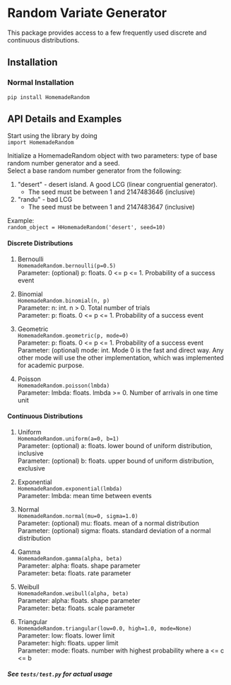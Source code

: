 # Random Variate Generator
This package provides access to a few frequently used discrete and continuous distributions.


## Installation
### Normal Installation
`pip install HomemadeRandom`

## API Details and Examples

Start using the library by doing  
`import HomemadeRandom`  

Initialize a HomemadeRandom object with two parameters: type of base random number generator and a seed.  
Select a base random number generator from the following:  
1. "desert" - desert island. A good LCG (linear congruential generator).
    * The seed must be between 1 and 2147483646 (inclusive)
2. "randu" - bad LCG
    * The seed must be between 1 and 2147483647 (inclusive)


Example:  
`random_object = HHomemadeRandom('desert', seed=10)`

#### Discrete Distributions
1. Bernoulli  
`HomemadeRandom.bernoulli(p=0.5)`  
Parameter: (optional) p: floats. 0 <= p <= 1. Probability of a success event

2. Binomial  
`HomemadeRandom.binomial(n, p)`  
Parameter: n: int. n > 0. Total number of trials  
Parameter: p: floats. 0 <= p <= 1. Probability of a success event  

3. Geometric  
`HomemadeRandom.geometric(p, mode=0)`  
Parameter: p: floats. 0 <= p <= 1. Probability of a success event  
Parameter: (optional) mode: int. Mode 0 is the fast and direct way. Any other mode will use the other implementation, which was implemented for academic purpose.  

4. Poisson  
`HomemadeRandom.poisson(lmbda)`  
Parameter: lmbda: floats. lmbda >= 0. Number of arrivals in one time unit  

#### Continuous Distributions
1. Uniform  
`HomemadeRandom.uniform(a=0, b=1)`  
Parameter: (optional) a: floats. lower bound of uniform distribution, inclusive  
Parameter: (optional) b: floats. upper bound of uniform distribution, exclusive  

2. Exponential  
`HomemadeRandom.exponential(lmbda)`  
Parameter: lmbda: mean time between events  

3. Normal  
`HomemadeRandom.normal(mu=0, sigma=1.0)`  
Parameter: (optional) mu: floats. mean of a normal distribution
Parameter: (optional) sigma: floats. standard deviation of a normal distribution
  
4. Gamma  
`HomemadeRandom.gamma(alpha, beta)`  
Parameter: alpha: floats. shape parameter  
Parameter: beta: floats. rate parameter  

5. Weibull  
`HomemadeRandom.weibull(alpha, beta)`  
Parameter: alpha: floats. shape parameter  
Parameter: beta: floats. scale parameter  

6. Triangular  
`HomemadeRandom.triangular(low=0.0, high=1.0, mode=None)`  
Parameter: low: floats. lower limit  
Parameter: high: floats. upper limit  
Parameter: mode: floats. number with highest probability where a <= c <= b


##### See `tests/test.py` for actual usage